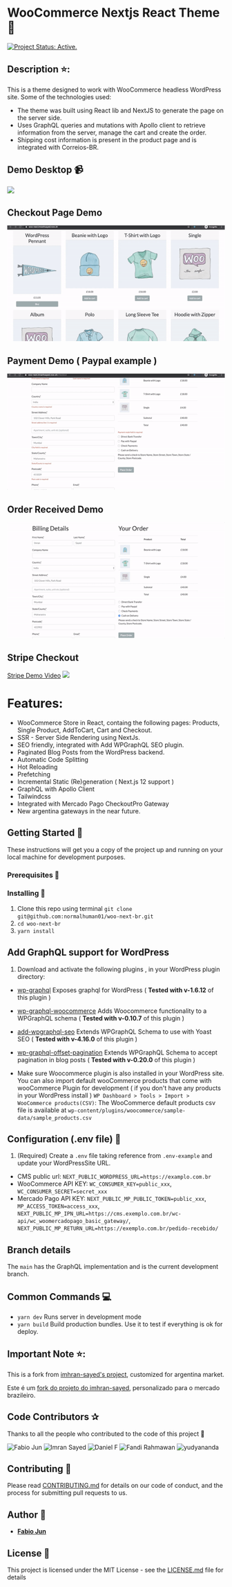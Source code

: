 # WooCommerce Nextjs React Theme :rocket:
[![Project Status: Active.](https://www.repostatus.org/badges/latest/active.svg)](https://www.repostatus.org/#active)

## Description ⭐:
This is a theme designed to work with WooCommerce headless WordPress site.
Some of the technologies used:
* The theme was built using React lib and NextJS to generate the page on the server side.
* Uses GraphQL queries and mutations with Apollo client to retrieve information from the server, manage the cart and create the order. 
* Shipping cost information is present in the product page and is integrated with Correios-BR.


## Demo Desktop :video_camera:

![](demos/home-demo.gif)

## Checkout Page Demo
![](demos/Checkout-page.gif)

## Payment Demo ( Paypal example )
![](demos/paypal-payment-demo.gif)

## Order Received Demo
![](demos/order-received-demo.gif)

## Stripe Checkout 
[Stripe Demo Video](https://youtu.be/i75_Vtx-CnA)
![](demos/stripe-demo.gif)

# Features:

* WooCommerce Store in React, containg the following pages: Products, Single Product, AddToCart, Cart and Checkout.
* SSR - Server Side Rendering using NextJs.
* SEO friendly, integrated with Add WPGraphQL SEO plugin.
* Paginated Blog Posts from the WordPress backend.
* Automatic Code Splitting
* Hot Reloading
* Prefetching
* Incremental Static (Re)generation ( Next.js 12 support )
* GraphQL with Apollo Client
* Tailwindcss
* Integrated with Mercado Pago CheckoutPro Gateway
* New argentina gateways in the near future.

## Getting Started :rocket:

These instructions will get you a copy of the project up and running on your local machine for development purposes.

### Prerequisites :page_facing_up:

### Installing :wrench:

1. Clone this repo using terminal `git clone git@github.com:normalhuman01/woo-next-br.git`
2. `cd woo-next-br`
3. `yarn install`

## Add GraphQL support for WordPress

1. Download and activate the following plugins , in your WordPress plugin directory:

* [wp-graphql](https://wordpress.org/plugins/wp-graphql/) Exposes graphql for WordPress ( **Tested with v-1.6.12** of this plugin )
* [wp-graphql-woocommerce](https://github.com/wp-graphql/wp-graphql-woocommerce) Adds Woocommerce functionality to a WPGraphQL schema ( **Tested with v-0.10.7** of this plugin )
* [add-wpgraphql-seo](https://wordpress.org/plugins/add-wpgraphql-seo/) Extends WPGraphQL Schema to use with Yoast SEO ( **Tested with v-4.16.0** of this plugin )
* [wp-graphql-offset-pagination](https://github.com/valu-digital/wp-graphql-offset-pagination) Extends WPGraphQL Schema to accept pagination in blog posts ( **Tested with v-0.20.0** of this plugin )

* Make sure Woocommerce plugin is also installed in your WordPress site. You can also import default wooCommerce products that come with wooCommerce Plugin for development ( if you don't have any products in your WordPress install ) `WP Dashboard > Tools > Import > WooCommerce products(CSV)`: The WooCommerce default products csv file is available at `wp-content/plugins/woocommerce/sample-data/sample_products.csv`

## Configuration (.env file) :wrench:

1. (Required) Create a `.env` file taking reference from `.env-example` and update your WordPressSite URL.
- CMS public url: `NEXT_PUBLIC_WORDPRESS_URL=https://examplo.com.br`
- WooCommerce API KEY: `WC_CONSUMER_KEY=public_xxx`, `WC_CONSUMER_SECRET=secret_xxx`
- Mercado Pago API KEY: `NEXT_PUBLIC_MP_PUBLIC_TOKEN=public_xxx`, `MP_ACCESS_TOKEN=access_xxx`,
`NEXT_PUBLIC_MP_IPN_URL=https://cms.exemplo.com.br/wc-api/wc_woomercadopago_basic_gateway/`,
`NEXT_PUBLIC_MP_RETURN_URL=https://exemplo.com.br/pedido-recebido/`


## Branch details


The `main` has the GraphQL implementation and is the current development branch.

## Common Commands :computer:

* `yarn dev` Runs server in development mode
* `yarn build` Build production bundles. Use it to test if everything is ok for deploy.

## Important Note ⭐:
This is a fork from [imhran-sayed's project](https://github.com/imranhsayed/woo-next/), customized for argentina market.

Este é um [fork do projeto do imhran-sayed](https://github.com/imranhsayed/woo-next/), personalizado para o mercado brazileiro.

## Code Contributors ✰

Thanks to all the people who contributed to the code of this project 🤝

<div>
    <img src="https://github.com/normalhuman01.png?size=30" alt="Fabio Jun">
    <img src="https://github.com/imranhsayed.png?size=30" alt="Imran Sayed">
    <img src="https://github.com/w3bdesign.png?size=30" alt="Daniel F">
    <img src="https://github.com/delunix.png?size=30" alt="Fandi Rahmawan">
    <img src="https://github.com/yudyananda.png?size=30" alt="yudyananda">
</div>


## Contributing :busts_in_silhouette:

Please read [CONTRIBUTING.md](https://gist.github.com/PurpleBooth/b24679402957c63ec426) for details on our code of conduct, and the process for submitting pull requests to us.

## Author :bust_in_silhouette:

* **[Fabio Jun](https://wpplugins.dev/)**

## License :page_with_curl:

This project is licensed under the MIT License - see the [LICENSE.md](LICENSE.md) file for details
